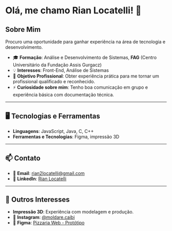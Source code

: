 # Olá, me chamo Rian Locatelli! 👋

## Sobre Mim  
Procuro uma oportunidade para ganhar experiência na área de tecnologia e desenvolvimento.  

- 🎓 **Formação**: Análise e Desenvolvimento de Sistemas, **FAG** (Centro Universitário da Fundação Assis Gurgacz)  
- 💡 **Interesses**: Front-End, Análise de Sistemas  
- 💼 **Objetivo Profissional**: Obter experiência prática para me tornar um profissional qualificado e reconhecido.  
- ⚡ **Curiosidade sobre mim**: Tenho boa comunicação em grupo e experiência básica com documentação técnica.  

---

## 🖥️ Tecnologias e Ferramentas  
- **Linguagens**: JavaScript, Java, C, C++  
- **Ferramentas e Tecnologias**: Figma, impressão 3D  

---

## 📫 Contato  
- 📧 **Email**: [rian2locatelli@gmail.com](mailto:rian2locatelli@gmail.com)  
- 💼 **LinkedIn**: [Rian Locatelli](https://www.linkedin.com/in/rian-locatelli-225440275)  

---

## 🌟 Outros Interesses  
- **Impressão 3D**: Experiência com modelagem e produção.  
- 📸 **Instagram**: [@moldare.caibi](https://www.instagram.com/moldare.caibi)  
- 🎨 **Figma**: [Pizzaria Web - Protótipo](https://www.figma.com/proto/DqPjoQxoWrqNINuAPbPZLa/Pizzaria-Web?node-id=2-3&starting-point-node-id=153%3A61&t=rRfYeHwzmBTlU1Tf-1)  
